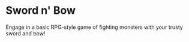 # Sword n' Bow

Engage in a basic RPG-style game of fighting monsters with your trusty sword and bow!

